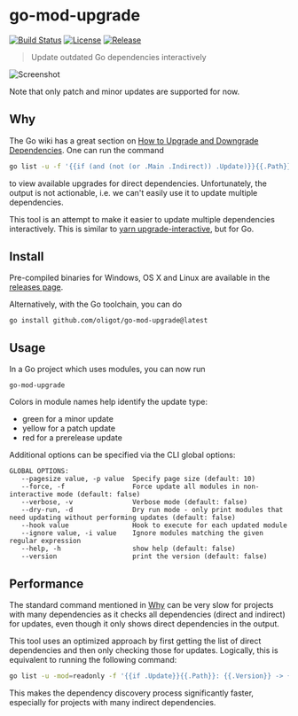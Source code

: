 # go-mod-upgrade

[![Build Status](https://github.com/oligot/go-mod-upgrade/actions/workflows/go.yaml/badge.svg)](https://github.com/oligot/go-mod-upgrade/actions/workflows/go.yaml)
[![License](https://img.shields.io/github/license/oligot/go-mod-upgrade)](/license)
[![Release](https://img.shields.io/github/v/release/oligot/go-mod-upgrade.svg)](https://github.com/oligot/go-mod-upgrade/releases/latest)

> Update outdated Go dependencies interactively 

![Screenshot](screenshot.png)

Note that only patch and minor updates are supported for now.

## Why

The Go wiki has a great section on [How to Upgrade and Downgrade Dependencies](https://go.dev/wiki/Modules#how-to-upgrade-and-downgrade-dependencies).
One can run the command
```bash
go list -u -f '{{if (and (not (or .Main .Indirect)) .Update)}}{{.Path}}: {{.Version}} -> {{.Update.Version}}{{end}}' -m all 2> /dev/null
```
to view available upgrades for direct dependencies.
Unfortunately, the output is not actionable, i.e. we can't easily use it to update multiple dependencies.

This tool is an attempt to make it easier to update multiple dependencies interactively.
This is similar to [yarn upgrade-interactive](https://legacy.yarnpkg.com/en/docs/cli/upgrade-interactive/), but for Go.

## Install

Pre-compiled binaries for Windows, OS X and Linux are available in the [releases page](https://github.com/oligot/go-mod-upgrade/releases).

Alternatively, with the Go toolchain, you can do

```
go install github.com/oligot/go-mod-upgrade@latest
```

## Usage

In a Go project which uses modules, you can now run
```
go-mod-upgrade
```

Colors in module names help identify the update type:
* green for a minor update
* yellow for a patch update
* red for a prerelease update

Additional options can be specified via the CLI global options:

``` 
GLOBAL OPTIONS:
   --pagesize value, -p value  Specify page size (default: 10)
   --force, -f                 Force update all modules in non-interactive mode (default: false)
   --verbose, -v               Verbose mode (default: false)
   --dry-run, -d               Dry run mode - only print modules that need updating without performing updates (default: false)
   --hook value                Hook to execute for each updated module
   --ignore value, -i value    Ignore modules matching the given regular expression
   --help, -h                  show help (default: false)
   --version                   print the version (default: false)
```

## Performance

The standard command mentioned in [Why](#why) can be very slow for projects with many dependencies as it checks all dependencies (direct and indirect) for updates, even though it only shows direct dependencies in the output.

This tool uses an optimized approach by first getting the list of direct dependencies and then only checking those for updates. Logically, this is equivalent to running the following command:

```bash
go list -u -mod=readonly -f '{{if .Update}}{{.Path}}: {{.Version}} -> {{.Update.Version}}{{end}}' -m $(go list -mod=readonly -f '{{if not (or .Main .Indirect)}}{{.Path}}{{end}}' -m all)
```

This makes the dependency discovery process significantly faster, especially for projects with many indirect dependencies.